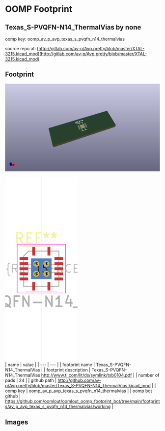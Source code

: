 # OOMP Footprint  
## Texas_S-PVQFN-N14_ThermalVias  by none  
  
oomp key: oomp_av_p_avp_texas_s_pvqfn_n14_thermalvias  
  
source repo at: [http://gitlab.com/av-p/Avp.pretty/blob/master/XTAL-3215.kicad_mod](http://gitlab.com/av-p/Avp.pretty/blob/master/XTAL-3215.kicad_mod)  
## Footprint  
  
[![working_kicad_pcb_3d.png](working_kicad_pcb_3d_600.png)](working_kicad_pcb_3d.png)  
  
[![working.png](working_600.png)](working.png)  
| name | value | 
| --- | --- | 
| footprint name | Texas_S-PVQFN-N14_ThermalVias | 
| footprint description | Texas_S-PVQFN-N14_ThermalVias  http://www.ti.com/lit/ds/symlink/txb0104.pdf | 
| number of pads | 24 | 
| github path | http://github.com/av-p/Avp.pretty/blob/master/Texas_S-PVQFN-N14_ThermalVias.kicad_mod | 
| oomp key | oomp_av_p_avp_texas_s_pvqfn_n14_thermalvias | 
| oomp bot github | https://github.com/oomlout/oomlout_oomp_footprint_bot/tree/main/footprints/av_p_avp_texas_s_pvqfn_n14_thermalvias/working | 
## Images  
